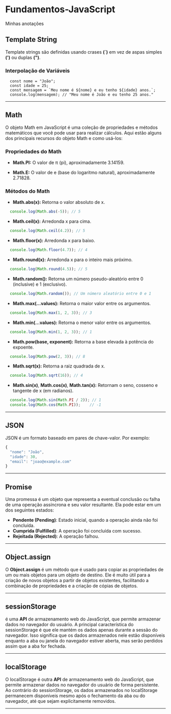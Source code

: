# Fundamentos-JavaScript
Minhas anotações

## Template String

Template strings são definidas usando crases **(`)** em vez de aspas simples **(')** ou duplas **(")**.

### Interpolação de Variáveis

```javacript
  const nome = "João";
  const idade = 25;
  const mensagem = `Meu nome é ${nome} e eu tenho ${idade} anos.`;
  console.log(mensagem); // "Meu nome é João e eu tenho 25 anos."
```

---

## Math

O objeto Math em JavaScript é uma coleção de propriedades e métodos matemáticos que você pode usar para realizar cálculos. Aqui estão alguns dos principais recursos do objeto Math e como usá-los:

### Propriedades do Math

- **Math.PI:** O valor de π (pi), aproximadamente 3.14159.

- **Math.E:** O valor de e (base do logaritmo natural), aproximadamente 2.71828.

### Métodos do Math

- **Math.abs(x):** Retorna o valor absoluto de x.
```javascript
  console.log(Math.abs(-5)); // 5
```
- **Math.ceil(x):** Arredonda x para cima.
```javascript
  console.log(Math.ceil(4.2)); // 5
```
- **Math.floor(x):** Arredonda x para baixo.
```javascript
  console.log(Math.floor(4.7)); // 4
```
- **Math.round(x):** Arredonda x para o inteiro mais próximo.
```javascript
  console.log(Math.round(4.5)); // 5
```
- **Math.random():** Retorna um número pseudo-aleatório entre 0 (inclusive) e 1 (exclusivo).
```javascript
  console.log(Math.random()); // Um número aleatório entre 0 e 1
```
- **Math.max(...values):** Retorna o maior valor entre os argumentos.
```javascript
  console.log(Math.max(1, 2, 3)); // 3
```
- **Math.min(...values):** Retorna o menor valor entre os argumentos.
```javascript
  console.log(Math.min(1, 2, 3)); // 1
```
- **Math.pow(base, exponent):** Retorna a base elevada à potência do expoente.
```javascript
  console.log(Math.pow(2, 3)); // 8
```
- **Math.sqrt(x):** Retorna a raiz quadrada de x.
```javascript
  console.log(Math.sqrt(16)); // 4
```
- **Math.sin(x)**, **Math.cos(x)**, **Math.tan(x):** Retornam o seno, cosseno e tangente de x (em radianos).
```javascript
  console.log(Math.sin(Math.PI / 2)); // 1
  console.log(Math.cos(Math.PI));    // -1
```

---

## JSON


JSON é um formato baseado em pares de chave-valor. Por exemplo:

```javascript
{
  "nome": "João",
  "idade": 30,
  "email": "joao@example.com"
}
```

---

## Promise


Uma promessa é um objeto que representa a eventual conclusão ou falha de uma operação assíncrona e seu valor resultante. Ela pode estar em um dos seguintes estados:

- **Pendente (Pending)**: Estado inicial, quando a operação ainda não foi concluída.
- **Cumprida (Fulfilled)**: A operação foi concluída com sucesso.
- **Rejeitada (Rejected)**: A operação falhou.

---

## Object.assign


O **Object.assign** é um método que é usado para copiar as propriedades de um ou mais objetos para um objeto de destino. Ele é muito útil para a criação de novos objetos a partir de objetos existentes, facilitando a combinação de propriedades e a criação de cópias de objetos.

---

## sessionStorage


é uma **API** de armazenamento web do JavaScript, que permite armazenar dados no navegador do usuário. A principal característica do sessionStorage é que ele mantém os dados apenas durante a sessão do navegador. Isso significa que os dados armazenados nele estão disponíveis enquanto a aba ou janela do navegador estiver aberta, mas serão perdidos assim que a aba for fechada.

---

## localStorage


O localStorage é outra **API** de armazenamento web do JavaScript, que permite armazenar dados no navegador do usuário de forma persistente. Ao contrário do sessionStorage, os dados armazenados no localStorage permanecem disponíveis mesmo após o fechamento da aba ou do navegador, até que sejam explicitamente removidos.

---
